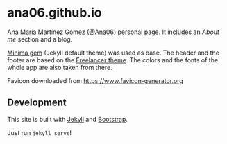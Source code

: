 # ana06.github.io

Ana María Martínez Gómez ([@Ana06](https://github.com/Ana06)) personal page. It includes an _About me_ section and a blog.

[Minima gem](https://github.com/jekyll/minima) (Jekyll default theme) was used as base. The header and the footer are based on the [Freelancer theme](https://startbootstrap.com/template-overviews/freelancer/). The colors and the fonts of the whole app are also taken from there.

Favicon downloaded from https://www.favicon-generator.org

## Development

This site is built with [Jekyll](https://github.com/jekyll/jekyll) and [Bootstrap](https://github.com/twbs/bootstrap).

Just run `jekyll serve`!